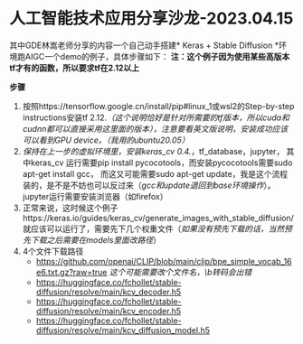 # 人工智能技术应用分享沙龙-2023.04.15
其中GDE林嵩老师分享的内容一个自己动手搭建* Keras + Stable Diffusion *环境跑AIGC一个demo的例子，具体步骤如下：
**注：这个例子因为使用某些高版本tf才有的函数，所以要求tf在2.12以上**

**步骤**

1. 按照https://tensorflow.google.cn/install/pip#linux_1或wsl2的Step-by-step instructions安装tf 2.12.*（这个说明恰好是针对所需要的tf版本，所以cuda和cudnn都可以直接采用这里面的版本），注意要看英文版说明，安装成功应该可以看到GPU device。（我用的ubuntu20.05）*
2. *保持在上一步的虚拟环境里，安装keras_cv 0.4.*，tf_database，jupyter， 其中keras_cv 运行需要pip install pycocotools，而安装pycocotools需要sudo apt-get install gcc， 而这又可能需要sudo apt-get update，我是这个流程装的，是不是不妨也可以反过来（*gcc和update退回到base环境操作*）。jupyter运行需要安装浏览器（如firefox）
3. 正常来说，这时候这个例子https://keras.io/guides/keras_cv/generate_images_with_stable_diffusion/
   就应该可以运行了，需要先下几个权重文件（*如果没有预先下载的话，当然预先下载之后需要在models里面改路径*）
4. 4个文件下载路径
   - https://github.com/openai/CLIP/blob/main/clip/bpe_simple_vocab_16e6.txt.gz?raw=true   *这个可能需要改个文件名，\b转码会出错*
   - https://huggingface.co/fchollet/stable-diffusion/resolve/main/kcv_decoder.h5
   - https://huggingface.co/fchollet/stable-diffusion/resolve/main/kcv_encoder.h5
   - https://huggingface.co/fchollet/stable-diffusion/resolve/main/kcv_diffusion_model.h5

